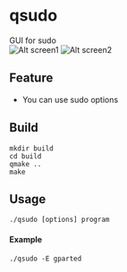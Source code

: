 # qsudo
GUI for sudo<br/>
![Alt screen1](https://dl.prime-hack.net/Screenshot_20180409_204500.png)
![Alt screen2](https://dl.prime-hack.net/Screenshot_20180409_204534.png)

## Feature
* You can use sudo options

## Build
`mkdir build`<br/>
`cd build`<br/>
`qmake ..`<br/>
`make`

## Usage
`./qsudo [options] program`

#### Example
`./qsudo -E gparted`
